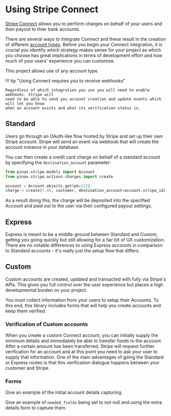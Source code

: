 # Using Stripe Connect

[Stripe Connect](https://stripe.com/connect) allows you to perform charges on behalf of your
users and then payout to thier bank accounts.

There are several ways to integrate Connect and these result in the creation of different
[account types](https://stripe.com/connect/account-types). Before you begin your Connect
integration, it is crucial you identify which strategy makes sense for your project as which
you choose has great implications in terms of development effort and how much of your users'
experience you can customize.

This project allows use of any account type.

!!! tip "Using Connect requires you to receive webhooks"

    Regardless of which integration you use you will need to enable webhooks. Stripe will
    need to be able to send you account creation and update events which will let you know
    when an account exists and what its verification status is.


## Standard

Users go through an OAuth-like flow hosted by Stripe and set up their own Stripe account.
Stripe will send an event via webhook that will create the account instance in your database.

You can then create a credit card charge on behalf of a standard account by specifying
the `destination_account` parameter:

```python
from pinax.stripe.models import Account
from pinax.stripe.actions.charges import create

account = Account.objects.get(pk=123)
charge = create(5.00, customer, destination_account=account.stripe_id)
```

As a result doing this, the charge will be deposited into the specified Account and
paid out to the user via their configured payout settings.


## Express

Express is meant to be a middle-ground between Standard and Custom, getting you going
quickly but still allowing for a fair bit of UX customization. There are no notable
differences to using Express accounts in comparison to Standard accounts - it's really
just the setup flow that differs.


## Custom

Custom accounts are created, updated and transacted with fully via Stripe's APIs. This
gives you full control over the user experience but places a high developmental burden
on your project.

You must collect information from your users to setup their Accounts. To this end, this
library includes forms that will help you create accounts and keep them verified.

### Verification of Custom accounts

When you create a custom Connect account, you can initially supply the minimum details
and immediately be able to transfer funds to the account. After a certain amount has
been transferred, Stripe will request further verification for an account and at this
point you need to ask your user to supply that information. One of the main advantages
of going the Standard or Express routes is that this verification dialogue happens
between your customer and Stripe.

### Forms

Give an example of the initial account details capturing.

Give an example of `needed_fields` being set to not null and using the extra
details form to capture them.

